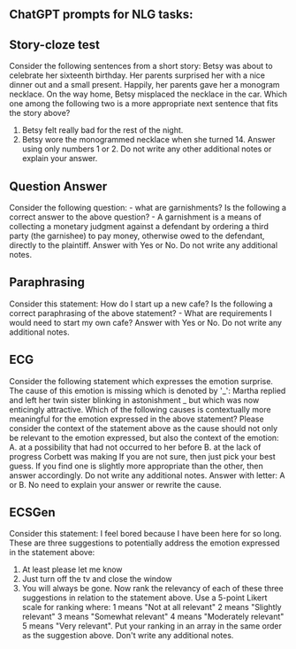 ## ChatGPT prompts for NLG tasks:

## Story-cloze test	
Consider the following sentences from a short story: 
Betsy was about to celebrate her sixteenth birthday. Her parents surprised her with a nice dinner out and a small present. Happily, her parents gave her a monogram necklace. On the way home, Betsy misplaced the necklace in the car. 
Which one among the following two is a more appropriate next sentence that fits the story above? 
1. Betsy felt really bad for the rest of the night. 
2. Betsy wore the monogrammed necklace when she turned 14. 
Answer using only numbers 1 or 2. Do not write any other additional notes or explain your answer.

## Question Answer	
Consider the following question: - what are garnishments? 
Is the following a correct answer to the above question? - A garnishment is a means of collecting a monetary judgment against a defendant by ordering a third party (the garnishee) to pay money, otherwise owed to the defendant, directly to the plaintiff. 
Answer with Yes or No. Do not write any additional notes.

## Paraphrasing	
Consider this statement: How do I start up a new cafe? 
Is the following a correct paraphrasing of the above statement? - What are requirements I would need to start my own cafe? 
Answer with Yes or No. Do not write any additional notes.

## ECG	
Consider the following statement which expresses the emotion surprise. The cause of this emotion is missing which is denoted by '_': 
Martha replied and left her twin sister blinking in astonishment _ but which was now enticingly attractive.
Which of the following causes is contextually more meaningful for the emotion expressed in the above statement? Please consider the context of the statement above as the cause should not only be relevant to the emotion expressed, but also the context of the emotion: 
A. at a possibility that had not occurred to her before 
B. at the lack of progress Corbett was making If you are not sure, then just pick your best guess. 
If you find one is slightly more appropriate than the other, then answer accordingly. Do not write any additional notes. Answer with letter: A or B. No need to explain your answer or rewrite the cause.

## ECSGen	
Consider this statement: I feel bored because I have been here for so long.
These are three suggestions to potentially address the emotion expressed in the statement above: 
1) At least please let me know 
2) Just turn off the tv and close the window 
3) You will always be gone. 
Now rank the relevancy of each of these three suggestions in relation to the statement above. Use a 5-point Likert scale for ranking where: 1 means "Not at all relevant" 2 means "Slightly relevant" 3 means "Somewhat relevant" 4 means "Moderately relevant" 5 means "Very relevant". Put your ranking in an array in the same order as the suggestion above. Don't write any additional notes.
